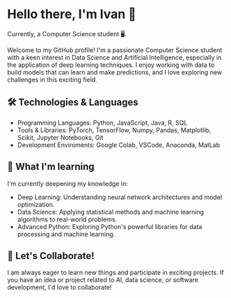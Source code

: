 # Hello there, I'm Ivan 👋

Currently, a Computer Science student :desktop_computer:.

Welcome to my GitHub profile! I'm a passionate Computer Science student with a keen interest in Data Science and Artificial Intelligence, especially in the application of deep learning techniques. I enjoy working with data to build models that can learn and make predictions, and I love exploring new challenges in this exciting field.

## 🛠️ Technologies & Languages
  - Programming Languages: Python, JavaScript, Java, R, SQL
  - Tools & Libraries: PyTorch, TensorFlow, Numpy, Pandas, Matplotlib, Scikit, Jupyter Notebooks, Git
  - Development Enviroments: Google Colab, VSCode, Anaconda, MatLab

## 🌱 What I'm learning
I'm currently deepening my knowledge in:
  - Deep Learning: Understanding neural network architectures and model optimization.
  - Data Science: Applying statistical methods and machine learning algorithms to real-world problems.
  - Advanced Python: Exploring Python's powerful libraries for data processing and machine learning.
   
## 🤝 Let's Collaborate!
I am always eager to learn new things and participate in exciting projects. If you have an idea or project related to AI, data science, or software development, I'd love to collaborate!
<!--
**Ivanchis01/Ivanchis01** is a ✨ _special_ ✨ repository because its `README.md` (this file) appears on your GitHub profile.

Here are some ideas to get you started:

- 🔭 I’m currently working on ...
- 🌱 I’m currently learning ...
- 👯 I’m looking to collaborate on ...
- 🤔 I’m looking for help with ...
- 💬 Ask me about ...
- 📫 How to reach me: ...
- 😄 Pronouns: ...
- ⚡ Fun fact: ...
-->
